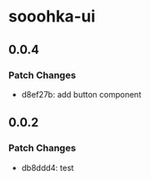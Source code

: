 # sooohka-ui

## 0.0.4

### Patch Changes

- d8ef27b: add button component

## 0.0.2

### Patch Changes

- db8ddd4: test
